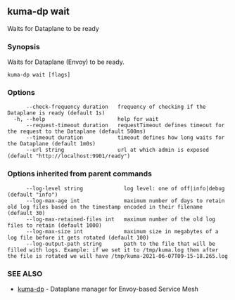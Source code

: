 ## kuma-dp wait

Waits for Dataplane to be ready

### Synopsis

Waits for Dataplane (Envoy) to be ready.

```
kuma-dp wait [flags]
```

### Options

```
      --check-frequency duration   frequency of checking if the Dataplane is ready (default 1s)
  -h, --help                       help for wait
      --request-timeout duration   requestTimeout defines timeout for the request to the Dataplane (default 500ms)
      --timeout duration           timeout defines how long waits for the Dataplane (default 1m0s)
      --url string                 url at which admin is exposed (default "http://localhost:9901/ready")
```

### Options inherited from parent commands

```
      --log-level string             log level: one of off|info|debug (default "info")
      --log-max-age int              maximum number of days to retain old log files based on the timestamp encoded in their filename (default 30)
      --log-max-retained-files int   maximum number of the old log files to retain (default 1000)
      --log-max-size int             maximum size in megabytes of a log file before it gets rotated (default 100)
      --log-output-path string       path to the file that will be filled with logs. Example: if we set it to /tmp/kuma.log then after the file is rotated we will have /tmp/kuma-2021-06-07T09-15-18.265.log
```

### SEE ALSO

* [kuma-dp](kuma-dp.md)	 - Dataplane manager for Envoy-based Service Mesh

